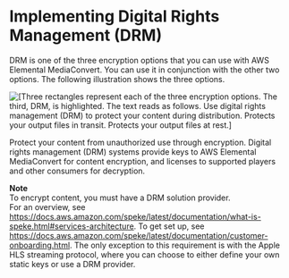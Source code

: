 # Implementing Digital Rights Management \(DRM\)<a name="implementing-digital-rights-management-drm"></a>

DRM is one of the three encryption options that you can use with AWS Elemental MediaConvert\. You can use it in conjunction with the other two options\. The following illustration shows the three options\.

![\[Three rectangles represent each of the three encryption options. The third, DRM, is highlighted. The text reads as follows. Use digital rights management (DRM) to protect your content during distribution. Protects your output files in transit. Protects your output files at rest.\]](http://docs.aws.amazon.com/mediaconvert/latest/ug/images/encryption_DRM.png)

Protect your content from unauthorized use through encryption\. Digital rights management \(DRM\) systems provide keys to AWS Elemental MediaConvert for content encryption, and licenses to supported players and other consumers for decryption\.

**Note**  
To encrypt content, you must have a DRM solution provider\.   
For an overview, see [https://docs\.aws\.amazon\.com/speke/latest/documentation/what\-is\-speke\.html\#services\-architecture](https://docs.aws.amazon.com/speke/latest/documentation/what-is-speke.html#services-architecture)\.
To get set up, see [https://docs\.aws\.amazon\.com/speke/latest/documentation/customer\-onboarding\.html](https://docs.aws.amazon.com/speke/latest/documentation/customer-onboarding.html)\.
The only exception to this requirement is with the Apple HLS streaming protocol, where you can choose to either define your own static keys or use a DRM provider\. 